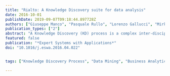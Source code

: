 ```yaml
---
title: "Rialto: A Knowledge Discovery suite for data analysis"
date: 2016-10-01
publishDate: 2019-09-07T09:18:44.897728Z
authors: ["Giuseppe Manco", "Pasquale Rullo", "Lorenzo Gallucci", "Mirko Paturzo"]
publication_types: ["2"]
abstract: "A Knowledge Discovery (KD) process is a complex inter-disciplinary task, where different types of techniques coexist and cooperate for the purpose of extracting useful knowledge from large amounts of data. So, it is desirable having a unifying environment, built on a formal basis, where to design and perform the overall process. In this paper we propose a general framework which formalizes a KD process as an algebraic expression, that is, as a composition of operators representing elementary operations on two worlds: the data and the model worlds. Then, we describe a KD platform, named Rialto, based on such a framework. In particular, we provide the design principles of the underlying architecture, highlight the basic features, and provide a number of experimental results aimed at assessing the effectiveness of the design choices."
featured: false
publication: "*Expert Systems with Applications*"
doi: "10.1016/j.eswa.2016.04.022"


tags: ["Knowledge Discovery Process", "Data Mining", "Business Analytics Platforms"]

---
```


